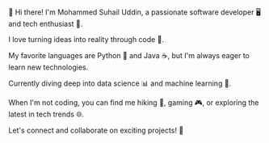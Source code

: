 👋 Hi there! I'm Mohammed Suhail Uddin, a passionate software developer 🖥️ and tech enthusiast 🚀. 

I love turning ideas into reality through code 🌟. 

My favorite languages are Python 🐍 and Java ☕️, but I'm always eager to learn new technologies. 

Currently diving deep into data science 📊 and machine learning 🤖. 

When I'm not coding, you can find me hiking 🥾, gaming 🎮, or exploring the latest in tech trends 🌐. 

Let's connect and collaborate on exciting projects! 🌟
